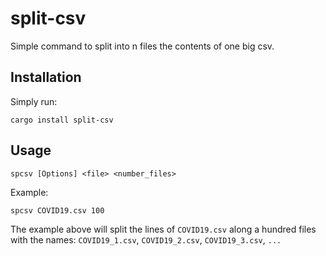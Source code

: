 # split-csv

Simple command to split into n files the contents of one big csv.



## Installation

Simply run:

```
cargo install split-csv
```



## Usage

```
spcsv [Options] <file> <number_files>
```



Example:

```
spcsv COVID19.csv 100
```



The example above will split the lines of `COVID19.csv` along a hundred files with the names: `COVID19_1.csv`, `COVID19_2.csv`, `COVID19_3.csv`, `...`



